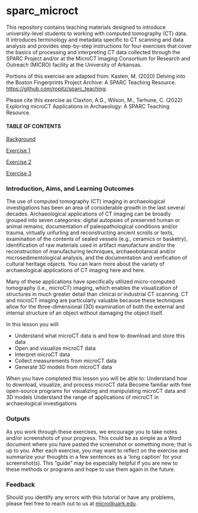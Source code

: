 # sparc_microct

This repository contains teaching materials designed to introduce university-level students to working with computed tomography (CT) data. It introduces terminology and metadata specific to CT scanning and data analysis and provides step-by-step instructions for four exercises that cover the basics of processing and interpreting CT data collected through the SPARC Project and/or at the MicroCT Imaging Consortium for Research and Outreach (MICRO) facility at the University of Arkansas. 

Portions of this exercise are adapted from: Kasten, M. (2020) Delving into the Boston Fingerprints Project Archive: A SPARC Teaching Resource. https://github.com/ropitz/sparc_teaching.  

Please cite this exercise as Claxton, A.G., Wilson, M., Terhune, C. (2022) Exploring microCT Applications in Archaeology: A SPARC Teaching Resource. 

#### TABLE OF CONTENTS

[Background](/background.md)

[Exercise 1](/exercise_1.md)

[Exercise 2](/exercise_2.md)

[Exercise 3](/exercise_3.md)

### **Introduction, Aims, and Learning Outcomes**
The use of computed tomography (CT) imaging in archaeological investigations has been an area of considerable growth in the last several decades. Archaeological applications of CT imaging can be broadly grouped into seven categories: digital autopsies of preserved human or animal remains, documentation of paleopathological conditions and/or trauma, virtually unfurling and reconstructing ancient scrolls or texts, examination of the contents of sealed vessels (e.g., ceramics or basketry), identification of raw materials used in artifact manufacture and/or the reconstruction of manufacturing techniques, archaeobotanical and/or microsedimentological analysis, and the documentation and verification of cultural heritage objects. You can learn more about the variety of archaeological applications of CT imaging here and here. 

Many of these applications have specifically utilized micro-computed tomography (i.e., microCT) imaging, which enables the visualization of structures in much greater detail than clinical or industrial CT scanning. CT and microCT imaging are particularly valuable because these techniques allow for the three-dimensional (3D) examination of both the external and internal structure of an object without damaging the object itself. 

In this lesson you will: 
* Understand what microCT data is and how to download and store this data
* Open and visualize microCT data
* Interpret microCT data
* Collect measurements from microCT data
* Generate 3D models from microCT data

When you have completed this lesson you will be able to:
Understand how to download, visualize, and process microCT data
Become familiar with free open-source programs for visualizing and manipulating microCT data and 3D models
Understand the range of applications of microCT in archaeological investigations

### **Outputs**
As you work through these exercises, we encourage you to take notes and/or screenshots of your progress. This could be as simple as a Word document where you have pasted the screenshot or something more; that is up to you. After each exercise, you may want to reflect on the exercise and summarize your thoughts in a few sentences as a 'long caption' for your screenshot(s). This “guide” may be especially helpful if you are new to these methods or programs and hope to use them again in the future. 

### **Feedback**
Should you identify any errors with this tutorial or have any problems, please feel free to reach out to us at micro@uark.edu. 




